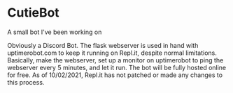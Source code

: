 # CutieBot
A small bot I've been working on

Obviously a Discord Bot. The flask webserver is used in hand with uptimerobot.com to keep it running on Repl.it, despite normal limitations. Basically, make the webserver,
set up a monitor on uptimerobot to ping the webserver every 5 minutes, and let it run. The bot will be fully hosted online for free. As of 10/02/2021, Repl.it has not patched
or made any changes to this process.
